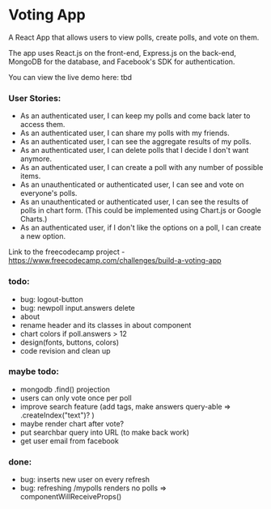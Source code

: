 # Voting App

A React App that allows users to view polls, create polls, and vote on them. 

The app uses React.js on the front-end, Express.js on the back-end, MongoDB for the database, and Facebook's SDK for authentication.

You can view the live demo here: tbd

### User Stories:
* As an authenticated user, I can keep my polls and come back later to access them.
* As an authenticated user, I can share my polls with my friends.
* As an authenticated user, I can see the aggregate results of my polls.
* As an authenticated user, I can delete polls that I decide I don't want anymore.
* As an authenticated user, I can create a poll with any number of possible items.
* As an unauthenticated or authenticated user, I can see and vote on everyone's polls.
* As an unauthenticated or authenticated user, I can see the results of polls in chart form. (This could be implemented using Chart.js or Google Charts.)
* As an authenticated user, if I don't like the options on a poll, I can create a new option.

Link to the freecodecamp project - https://www.freecodecamp.com/challenges/build-a-voting-app

### todo:
* bug: logout-button
* bug: newpoll input.answers delete
* about
* rename header and its classes in about component
* chart colors if poll.answers > 12
* design(fonts, buttons, colors)
* code revision and clean up

### maybe todo:
* mongodb .find() projection
* users can only vote once per poll
* improve search feature (add tags, make answers query-able => .createIndex("text")? )
* maybe render chart after vote?
* put searchbar query into URL (to make back work)
* get user email from facebook

### done:
* bug: inserts new user on every refresh 
* bug: refreshing /mypolls renders no polls => componentWillReceiveProps()

